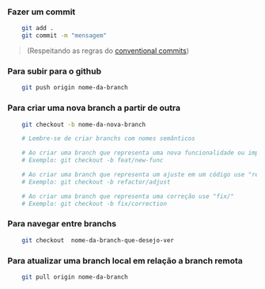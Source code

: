 ### Fazer um commit 

```bash
    git add .
    git commit -m "mensagem"
```

>(Respeitando as regras do [conventional commits](https://www.conventionalcommits.org/en/v1.0.0))

### Para subir para o github

```bash
    git push origin nome-da-branch
```

### Para criar uma nova branch a partir de outra

```bash
    git checkout -b nome-da-nova-branch

    # Lembre-se de criar branchs com nomes semânticos 

    # Ao criar uma branch que representa uma nova funcionalidade ou implementanção use "feat/"
    # Exemplo: git checkout -b feat/new-func

    # Ao criar uma branch que representa um ajuste em um código use "refactor/"
    # Exemplo: git checkout -b refactor/adjust

    # Ao criar uma branch que representa uma correção use "fix/"
    # Exemplo: git checkout -b fix/correction

```

### Para navegar entre branchs

```bash
    git checkout  nome-da-branch-que-desejo-ver
```

### Para atualizar uma branch local em relação a branch remota 

```bash
    git pull origin nome-da-branch
```